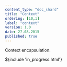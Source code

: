 ```yaml
---
content_type: "doc_shard"
title: "Context"
ordering: [10,1]
label: "context"
version: 1.0
date: 27.08.2015
published: true
---
```

Context encapsulation.

${include 'in_progress.html'}